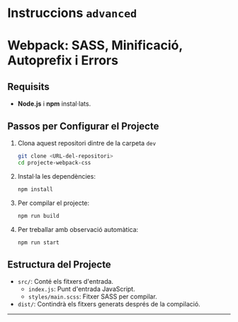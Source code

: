 # Instruccions `advanced`
# Webpack: SASS, Minificació, Autoprefix i Errors


## Requisits

- **Node.js** i **npm** instal·lats.

## Passos per Configurar el Projecte

1. Clona aquest repositori dintre de la carpeta `dev`
   ```bash
   git clone <URL-del-repositori>
   cd projecte-webpack-css
   ```

2. Instal·la les dependències:
   ```bash
   npm install
   ```

3. Per compilar el projecte:
   ```bash
   npm run build
   ```

4. Per treballar amb observació automàtica:
   ```bash
   npm run start
   ```

## Estructura del Projecte

- `src/`: Conté els fitxers d'entrada.
  - `index.js`: Punt d'entrada JavaScript.
  - `styles/main.scss`: Fitxer SASS per compilar.
- `dist/`: Contindrà els fitxers generats després de la compilació.

---

